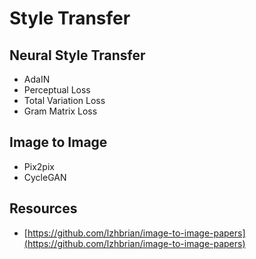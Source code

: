 # Style Transfer

## Neural Style Transfer

* AdaIN
* Perceptual Loss
* Total Variation Loss
* Gram Matrix Loss

## Image to Image

* Pix2pix
* CycleGAN

## Resources

* [https://github.com/lzhbrian/image-to-image-papers](https://github.com/lzhbrian/image-to-image-papers)



